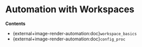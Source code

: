 
<!---
<LICENSE id="CC BY-SA 4.0">
    
    Image-Render Setup module documentation
    Copyright 2022 Robert Bosch GmbH and its subsidiaries
    
    This work is licensed under the 
    
        Creative Commons Attribution-ShareAlike 4.0 International License.
    
    To view a copy of this license, visit 
        http://creativecommons.org/licenses/by-sa/4.0/ 
    or send a letter to 
        Creative Commons, PO Box 1866, Mountain View, CA 94042, USA.
    
</LICENSE>
--->
# Automation with Workspaces

**Contents**
- {external+image-render-automation:doc}`workspace_basics`
- {external+image-render-automation:doc}`config_proc`


